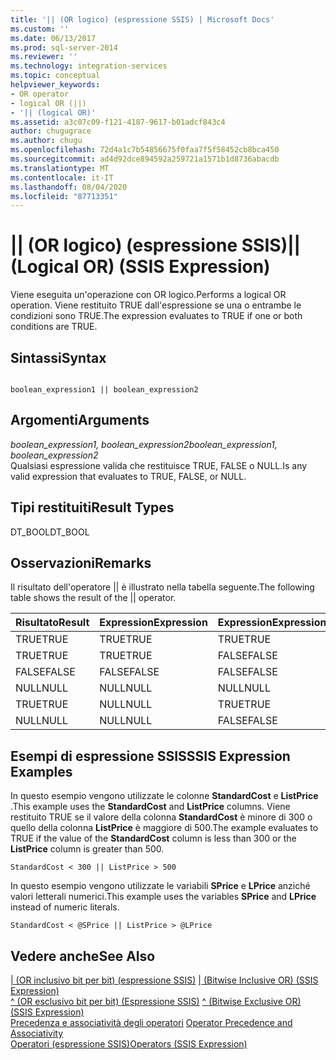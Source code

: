 ```yaml
---
title: '|| (OR logico) (espressione SSIS) | Microsoft Docs'
ms.custom: ''
ms.date: 06/13/2017
ms.prod: sql-server-2014
ms.reviewer: ''
ms.technology: integration-services
ms.topic: conceptual
helpviewer_keywords:
- OR operator
- logical OR (||)
- '|| (logical OR)'
ms.assetid: a3c07c09-f121-4187-9617-b01adcf843c4
author: chugugrace
ms.author: chugu
ms.openlocfilehash: 72d4a1c7b54856675f0faa7f5f58452cb8bca450
ms.sourcegitcommit: ad4d92dce894592a259721a1571b1d8736abacdb
ms.translationtype: MT
ms.contentlocale: it-IT
ms.lasthandoff: 08/04/2020
ms.locfileid: "87713351"
---
```

# <a name="-logical-or-ssis-expression"></a><span data-ttu-id="b2d2a-102">|| (OR logico) (espressione SSIS)</span><span class="sxs-lookup"><span data-stu-id="b2d2a-102">|| (Logical OR) (SSIS Expression)</span></span>
  <span data-ttu-id="b2d2a-103">Viene eseguita un'operazione con OR logico.</span><span class="sxs-lookup"><span data-stu-id="b2d2a-103">Performs a logical OR operation.</span></span> <span data-ttu-id="b2d2a-104">Viene restituito TRUE dall'espressione se una o entrambe le condizioni sono TRUE.</span><span class="sxs-lookup"><span data-stu-id="b2d2a-104">The expression evaluates to TRUE if one or both conditions are TRUE.</span></span>  
  
## <a name="syntax"></a><span data-ttu-id="b2d2a-105">Sintassi</span><span class="sxs-lookup"><span data-stu-id="b2d2a-105">Syntax</span></span>  
  
```  
  
boolean_expression1 || boolean_expression2  
```  
  
## <a name="arguments"></a><span data-ttu-id="b2d2a-106">Argomenti</span><span class="sxs-lookup"><span data-stu-id="b2d2a-106">Arguments</span></span>  
 <span data-ttu-id="b2d2a-107">*boolean_expression1, boolean_expression2*</span><span class="sxs-lookup"><span data-stu-id="b2d2a-107">*boolean_expression1, boolean_expression2*</span></span>  
 <span data-ttu-id="b2d2a-108">Qualsiasi espressione valida che restituisce TRUE, FALSE o NULL.</span><span class="sxs-lookup"><span data-stu-id="b2d2a-108">Is any valid expression that evaluates to TRUE, FALSE, or NULL.</span></span>  
  
## <a name="result-types"></a><span data-ttu-id="b2d2a-109">Tipi restituiti</span><span class="sxs-lookup"><span data-stu-id="b2d2a-109">Result Types</span></span>  
 <span data-ttu-id="b2d2a-110">DT_BOOL</span><span class="sxs-lookup"><span data-stu-id="b2d2a-110">DT_BOOL</span></span>  
  
## <a name="remarks"></a><span data-ttu-id="b2d2a-111">Osservazioni</span><span class="sxs-lookup"><span data-stu-id="b2d2a-111">Remarks</span></span>  
 <span data-ttu-id="b2d2a-112">Il risultato dell'operatore || è illustrato nella tabella seguente.</span><span class="sxs-lookup"><span data-stu-id="b2d2a-112">The following table shows the result of the || operator.</span></span>  
  
|<span data-ttu-id="b2d2a-113">Risultato</span><span class="sxs-lookup"><span data-stu-id="b2d2a-113">Result</span></span>|<span data-ttu-id="b2d2a-114">Expression</span><span class="sxs-lookup"><span data-stu-id="b2d2a-114">Expression</span></span>|<span data-ttu-id="b2d2a-115">Expression</span><span class="sxs-lookup"><span data-stu-id="b2d2a-115">Expression</span></span>|  
|------------|----------------|----------------|  
|<span data-ttu-id="b2d2a-116">TRUE</span><span class="sxs-lookup"><span data-stu-id="b2d2a-116">TRUE</span></span>|<span data-ttu-id="b2d2a-117">TRUE</span><span class="sxs-lookup"><span data-stu-id="b2d2a-117">TRUE</span></span>|<span data-ttu-id="b2d2a-118">TRUE</span><span class="sxs-lookup"><span data-stu-id="b2d2a-118">TRUE</span></span>|  
|<span data-ttu-id="b2d2a-119">TRUE</span><span class="sxs-lookup"><span data-stu-id="b2d2a-119">TRUE</span></span>|<span data-ttu-id="b2d2a-120">TRUE</span><span class="sxs-lookup"><span data-stu-id="b2d2a-120">TRUE</span></span>|<span data-ttu-id="b2d2a-121">FALSE</span><span class="sxs-lookup"><span data-stu-id="b2d2a-121">FALSE</span></span>|  
|<span data-ttu-id="b2d2a-122">FALSE</span><span class="sxs-lookup"><span data-stu-id="b2d2a-122">FALSE</span></span>|<span data-ttu-id="b2d2a-123">FALSE</span><span class="sxs-lookup"><span data-stu-id="b2d2a-123">FALSE</span></span>|<span data-ttu-id="b2d2a-124">FALSE</span><span class="sxs-lookup"><span data-stu-id="b2d2a-124">FALSE</span></span>|  
|<span data-ttu-id="b2d2a-125">NULL</span><span class="sxs-lookup"><span data-stu-id="b2d2a-125">NULL</span></span>|<span data-ttu-id="b2d2a-126">NULL</span><span class="sxs-lookup"><span data-stu-id="b2d2a-126">NULL</span></span>|<span data-ttu-id="b2d2a-127">NULL</span><span class="sxs-lookup"><span data-stu-id="b2d2a-127">NULL</span></span>|  
|<span data-ttu-id="b2d2a-128">TRUE</span><span class="sxs-lookup"><span data-stu-id="b2d2a-128">TRUE</span></span>|<span data-ttu-id="b2d2a-129">NULL</span><span class="sxs-lookup"><span data-stu-id="b2d2a-129">NULL</span></span>|<span data-ttu-id="b2d2a-130">TRUE</span><span class="sxs-lookup"><span data-stu-id="b2d2a-130">TRUE</span></span>|  
|<span data-ttu-id="b2d2a-131">NULL</span><span class="sxs-lookup"><span data-stu-id="b2d2a-131">NULL</span></span>|<span data-ttu-id="b2d2a-132">NULL</span><span class="sxs-lookup"><span data-stu-id="b2d2a-132">NULL</span></span>|<span data-ttu-id="b2d2a-133">FALSE</span><span class="sxs-lookup"><span data-stu-id="b2d2a-133">FALSE</span></span>|  
  
## <a name="ssis-expression-examples"></a><span data-ttu-id="b2d2a-134">Esempi di espressione SSIS</span><span class="sxs-lookup"><span data-stu-id="b2d2a-134">SSIS Expression Examples</span></span>  
 <span data-ttu-id="b2d2a-135">In questo esempio vengono utilizzate le colonne **StandardCost** e **ListPrice** .</span><span class="sxs-lookup"><span data-stu-id="b2d2a-135">This example uses the **StandardCost** and **ListPrice** columns.</span></span> <span data-ttu-id="b2d2a-136">Viene restituito TRUE se il valore della colonna **StandardCost** è minore di 300 o quello della colonna **ListPrice** è maggiore di 500.</span><span class="sxs-lookup"><span data-stu-id="b2d2a-136">The example evaluates to TRUE if the value of the **StandardCost** column is less than 300 or the **ListPrice** column is greater than 500.</span></span>  
  
```  
StandardCost < 300 || ListPrice > 500  
```  
  
 <span data-ttu-id="b2d2a-137">In questo esempio vengono utilizzate le variabili **SPrice** e **LPrice** anziché valori letterali numerici.</span><span class="sxs-lookup"><span data-stu-id="b2d2a-137">This example uses the variables **SPrice** and **LPrice** instead of numeric literals.</span></span>  
  
```  
StandardCost < @SPrice || ListPrice > @LPrice  
```  
  
## <a name="see-also"></a><span data-ttu-id="b2d2a-138">Vedere anche</span><span class="sxs-lookup"><span data-stu-id="b2d2a-138">See Also</span></span>  
 <span data-ttu-id="b2d2a-139">[&#124; &#40;OR inclusivo bit per bit&#41; &#40;espressione SSIS&#41;](bitwise-inclusive-or-ssis-expression.md) </span><span class="sxs-lookup"><span data-stu-id="b2d2a-139">[&#124; &#40;Bitwise Inclusive OR&#41; &#40;SSIS Expression&#41;](bitwise-inclusive-or-ssis-expression.md) </span></span>  
 <span data-ttu-id="b2d2a-140">[^ &#40;OR esclusivo bit per bit&#41; &#40;Espressione SSIS&#41;](bitwise-exclusive-or-ssis-expression.md) </span><span class="sxs-lookup"><span data-stu-id="b2d2a-140">[^ &#40;Bitwise Exclusive OR&#41; &#40;SSIS Expression&#41;](bitwise-exclusive-or-ssis-expression.md) </span></span>  
 <span data-ttu-id="b2d2a-141">[Precedenza e associatività degli operatori](operator-precedence-and-associativity.md) </span><span class="sxs-lookup"><span data-stu-id="b2d2a-141">[Operator Precedence and Associativity](operator-precedence-and-associativity.md) </span></span>  
 [<span data-ttu-id="b2d2a-142">Operatori &#40;espressione SSIS&#41;</span><span class="sxs-lookup"><span data-stu-id="b2d2a-142">Operators &#40;SSIS Expression&#41;</span></span>](operators-ssis-expression.md)  
  
  

